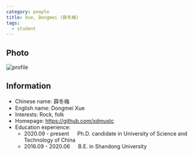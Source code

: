 ```yaml
---
category: people
title: Xue, Dongmei (薛冬梅)
tags:
  - student
---
```


## Photo

![profile](https://user-images.githubusercontent.com/116997215/198896730-bd549001-4a19-4af6-8c56-e810e9a93006.jpg)

## Information

- Chinese name: 薛冬梅
- English name: Dongmei Xue
- Interests: Rock, folk
- Homepage: <https://github.com/xdmustc>
- Education experience:
  - 2020.09 - present     Ph.D. candidate in University of Science and Technology of China
  - 2016.09 - 2020.06     B.E. in Shandong University
